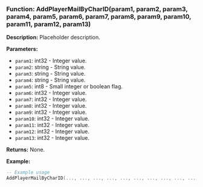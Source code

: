 ### Function: AddPlayerMailByCharID(param1, param2, param3, param4, param5, param6, param7, param8, param9, param10, param11, param12, param13)

**Description:**
Placeholder description.

**Parameters:**
- `param1`: int32 - Integer value.
- `param2`: string - String value.
- `param3`: string - String value.
- `param4`: string - String value.
- `param5`: int8 - Small integer or boolean flag.
- `param6`: int32 - Integer value.
- `param7`: int32 - Integer value.
- `param8`: int32 - Integer value.
- `param9`: int32 - Integer value.
- `param10`: int32 - Integer value.
- `param11`: int32 - Integer value.
- `param12`: int32 - Integer value.
- `param13`: int32 - Integer value.

**Returns:** None.

**Example:**

```lua
-- Example usage
AddPlayerMailByCharID(..., ..., ..., ..., ..., ..., ..., ..., ..., ..., ..., ..., ...)
```
